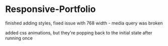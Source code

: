 # Responsive-Portfolio

finished adding styles, fixed issue with 768 width - media query was broken

added css animations, but they're popping back to the initial state after running once